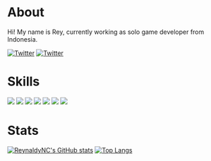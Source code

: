 # About
Hi! My name is Rey, currently working as solo game developer from Indonesia.


[![Twitter](https://img.shields.io/twitter/url?label=Twitter&style=social&url=https%3A%2F%2Ftwitter.com%2FReyGameDev)](https://twitter.com/intent/tweet?text=Wow:&url=https%3A%2F%2Fgithub.com%2FReynaldyNC%2FReynaldyNC)
[![Twitter](https://img.shields.io/twitter/url?label=Itch.io&logo=itch.io&style=social&url=https%3A%2F%2Freygamedev.itch.io%2F)](https://twitter.com/intent/tweet?text=Wow:&url=https%3A%2F%2Fgithub.com%2FReynaldyNC%2FReynaldyNC)

# Skills
![](https://img.shields.io/badge/Code-Java-informational?style=flat&logo=java&logoColor=white&color=c96800)
![](https://img.shields.io/badge/Code-C-informational?style=flat&logo=c&logoColor=white&color=0059ff)
![](https://img.shields.io/badge/Code-Csharp-informational?style=flat&logo=csharp&logoColor=white&color=673AB7)
![](https://img.shields.io/badge/Code-Python-informational?style=flat&logo=python&logoColor=white&color=1976D2)
![](https://img.shields.io/badge/Code-HTML-informational?style=flat&logo=html5&logoColor=white&color=FF9800)
![](https://img.shields.io/badge/Code-CSS-informational?style=flat&logo=css3&logoColor=white&color=1565C0)
![](https://img.shields.io/badge/Code-JavaScript-informational?style=flat&logo=javascript&logoColor=white&color=EEFF41)

# Stats
[![ReynaldyNC's GitHub stats](https://github-readme-stats.vercel.app/api?username=ReynaldyNC&count_private=true&show_icons=true&theme=dark)](https://github.com/anuraghazra/github-readme-stats)
[![Top Langs](https://github-readme-stats.vercel.app/api/top-langs/?username=ReynaldyNC&layout=compact&hide=TeX,powershell&theme=dark)](https://github.com/anuraghazra/github-readme-stats)
